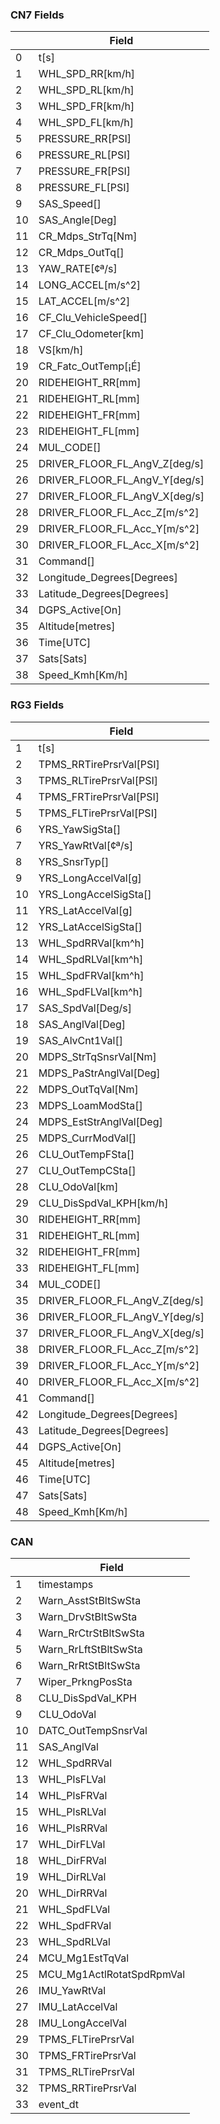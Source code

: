 
### CN7 Fields

|    | Field                   |
|----|-------------------------|
|0   |  t[s]                   |
|1   |  WHL_SPD_RR[km/h]       |
|2   |  WHL_SPD_RL[km/h]       |
|3   |  WHL_SPD_FR[km/h]       |
|4   |  WHL_SPD_FL[km/h]       |
|5   |  PRESSURE_RR[PSI]       |
|6   |  PRESSURE_RL[PSI]       |
|7   |  PRESSURE_FR[PSI]       |
|8   |  PRESSURE_FL[PSI]       |
|9   |  SAS_Speed[]            |
|10  |  SAS_Angle[Deg]         |
|11  |  CR_Mdps_StrTq[Nm]      |
|12  |  CR_Mdps_OutTq[]        |
|13  |  YAW_RATE[¢ª/s]         |
|14  |  LONG_ACCEL[m/s^2]      |
|15  |  LAT_ACCEL[m/s^2]       |
|16  |  CF_Clu_VehicleSpeed[]  |
|17  |  CF_Clu_Odometer[km]    |
|18  |  VS[km/h]               |
|19  |  CR_Fatc_OutTemp[¡É]    |
|20  |  RIDEHEIGHT_RR[mm]      |
|21  |  RIDEHEIGHT_RL[mm]      |
|22  |  RIDEHEIGHT_FR[mm]      |
|23  |  RIDEHEIGHT_FL[mm]      |
|24  |  MUL_CODE[]             |
|25  |  DRIVER_FLOOR_FL_AngV_Z[deg/s]   |
|26  |  DRIVER_FLOOR_FL_AngV_Y[deg/s]   |
|27  |  DRIVER_FLOOR_FL_AngV_X[deg/s]   |
|28  |  DRIVER_FLOOR_FL_Acc_Z[m/s^2]    |
|29  |  DRIVER_FLOOR_FL_Acc_Y[m/s^2]    |
|30  |  DRIVER_FLOOR_FL_Acc_X[m/s^2]    |
|31  |  Command[]                    |
|32  |  Longitude_Degrees[Degrees]   |
|33  |  Latitude_Degrees[Degrees]    |
|34  |  DGPS_Active[On]              |
|35  |  Altitude[metres]             |
|36  |  Time[UTC]                    |
|37  |  Sats[Sats]                   |
|38  |  Speed_Kmh[Km/h]              |

### RG3 Fields

|    | Field                        |
|----|------------------------------|
| 1  |   t[s]                       |
| 2  |   TPMS_RRTirePrsrVal[PSI]    |
| 3  |   TPMS_RLTirePrsrVal[PSI]    |
| 4  |   TPMS_FRTirePrsrVal[PSI]    |
| 5  |   TPMS_FLTirePrsrVal[PSI]    |
| 6  |   YRS_YawSigSta[]            |
| 7  |   YRS_YawRtVal[¢ª/s]         |
| 8  |   YRS_SnsrTyp[]              |
| 9  |   YRS_LongAccelVal[g]        |
| 10 |   YRS_LongAccelSigSta[]      |
| 11 |   YRS_LatAccelVal[g]         |
| 12 |   YRS_LatAccelSigSta[]       |
| 13 |   WHL_SpdRRVal[km^h]         |
| 14 |   WHL_SpdRLVal[km^h]         |
| 15 |   WHL_SpdFRVal[km^h]         |
| 16 |   WHL_SpdFLVal[km^h]         |
| 17 |   SAS_SpdVal[Deg/s]          |
| 18 |   SAS_AnglVal[Deg]           |
| 19 |   SAS_AlvCnt1Val[]           |
| 20 |   MDPS_StrTqSnsrVal[Nm]      |
| 21 |   MDPS_PaStrAnglVal[Deg]     |
| 22 |   MDPS_OutTqVal[Nm]          |
| 23 |   MDPS_LoamModSta[]          |
| 24 |   MDPS_EstStrAnglVal[Deg]    |
| 25 |   MDPS_CurrModVal[]          |
| 26 |   CLU_OutTempFSta[]          |
| 27 |   CLU_OutTempCSta[]          |
| 28 |   CLU_OdoVal[km]             |
| 29 |   CLU_DisSpdVal_KPH[km/h]    |
| 30 |   RIDEHEIGHT_RR[mm]          |
| 31 |   RIDEHEIGHT_RL[mm]          |
| 32 |   RIDEHEIGHT_FR[mm]          |
| 33 |   RIDEHEIGHT_FL[mm]          |
| 34 |   MUL_CODE[]                 |
| 35 |   DRIVER_FLOOR_FL_AngV_Z[deg/s]   |
| 36 |   DRIVER_FLOOR_FL_AngV_Y[deg/s]   |
| 37 |   DRIVER_FLOOR_FL_AngV_X[deg/s]   |
| 38 |   DRIVER_FLOOR_FL_Acc_Z[m/s^2]    |
| 39 |   DRIVER_FLOOR_FL_Acc_Y[m/s^2]    |
| 40 |   DRIVER_FLOOR_FL_Acc_X[m/s^2]    |
| 41 |   Command[]                       |
| 42 |   Longitude_Degrees[Degrees]      |
| 43 |   Latitude_Degrees[Degrees]       |
| 44 |   DGPS_Active[On]           |
| 45 |   Altitude[metres]          |
| 46 |   Time[UTC]                 |
| 47 |   Sats[Sats]                |
| 48 |   Speed_Kmh[Km/h]           |


### CAN

|    | Field          |
|----|-----------------------|
| 1  | timestamps    |
| 2  | Warn_AsstStBltSwSta    |
| 3  | Warn_DrvStBltSwSta    |
| 4  | Warn_RrCtrStBltSwSta    |
| 5  | Warn_RrLftStBltSwSta    |
| 6  | Warn_RrRtStBltSwSta    |
| 7  | Wiper_PrkngPosSta    |
| 8  | CLU_DisSpdVal_KPH    |
| 9  | CLU_OdoVal    |
| 10 | DATC_OutTempSnsrVal    |
| 11 | SAS_AnglVal    |
| 12 | WHL_SpdRRVal    |
| 13 | WHL_PlsFLVal    |
| 14 | WHL_PlsFRVal    |
| 15 | WHL_PlsRLVal    |
| 16 | WHL_PlsRRVal    |
| 17 | WHL_DirFLVal    |
| 18 | WHL_DirFRVal    |
| 19 | WHL_DirRLVal    |
| 20 | WHL_DirRRVal    |
| 21 | WHL_SpdFLVal    |
| 22 | WHL_SpdFRVal    |
| 23 | WHL_SpdRLVal    |
| 24 | MCU_Mg1EstTqVal    |
| 25 | MCU_Mg1ActlRotatSpdRpmVal    |
| 26 | IMU_YawRtVal    |
| 27 | IMU_LatAccelVal    |
| 28 | IMU_LongAccelVal    |
| 29 | TPMS_FLTirePrsrVal    |
| 30 | TPMS_FRTirePrsrVal    |
| 31 | TPMS_RLTirePrsrVal    |
| 32 | TPMS_RRTirePrsrVal    |
| 33 | event_dt              |
